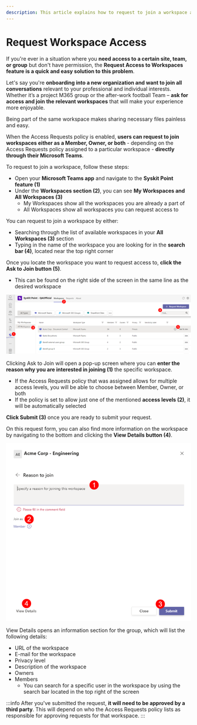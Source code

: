 ```yaml
---
description: This article explains how to request to join a workspace after an Access Requests policy is applied. 
---
```


#  Request Workspace Access

If you're ever in a situation where you **need access to a certain site, team, or group** but don't have permission, the **Request Access to Workspaces feature is a quick and easy solution to this problem**. 

Let's say you're **onboarding into a new organization and want to join all conversations** relevant to your professional and individual interests. Whether it’s a project M365 group or the after-work football Team – **ask for access and join the relevant workspaces** that will make your experience more enjoyable.

Being part of the same workspace makes sharing necessary files painless and easy.

When the Access Requests policy is enabled, **users can request to join workspaces either as a Member, Owner, or both** - depending on the Access Requests policy assigned to a particular workspace - **directly through their Microsoft Teams**. 

To request to join a workspace, follow these steps:

 * Open your **Microsoft Teams app** and navigate to the **Syskit Point feature (1)**
 * Under the **Workspaces section (2)**, you can see **My Workspaces and All Workspaces (3)** 
    * My Workspaces show all the workspaces you are already a part of
    * All Workspaces show all workspaces you can request access to

You can request to join a workspace by either:
  * Searching through the list of available workspaces in your **All Workspaces (3)** section
  * Typing in the name of the workspace you are looking for in the **search bar (4)**, located near the top right corner

Once you locate the workspace you want to request access to, **click the Ask to Join button (5)**.
  * This can be found on the right side of the screen in the same line as the desired workspace 

![Request Workspace Access](../../../static/img/request-workspace-access-first-screen.png)

Clicking Ask to Join will open a pop-up screen where you can **enter the reason why you are interested in joining (1)** the specific workspace. 
  * If the Access Requests policy that was assigned allows for multiple access levels, you will be able to choose between Member, Owner, or both
  * If  the policy is set to allow just one of the mentioned **access levels (2)**, it will be automatically selected

**Click Submit (3)** once you are ready to submit your request.

On this request form, you can also find more information on the workspace by navigating to the bottom and clicking the **View Details button (4)**.

![Request Workspace Access - Ask to Join](../../../static/img/request-workspace-access-second-screen.png)

View Details opens an information section for the group, which will list the following details:
  * URL of the workspace
  * E-mail for the workspace
  * Privacy level
  * Description of the workspace
  * Owners
  * Members
    * You can search for a specific user in the workspace by using the search bar located in the top right of the screen

:::info
After you've submitted the request, **it will need to be approved by a third party**. This will depend on who the Access Requests policy lists as responsible for approving requests for that workspace.
:::